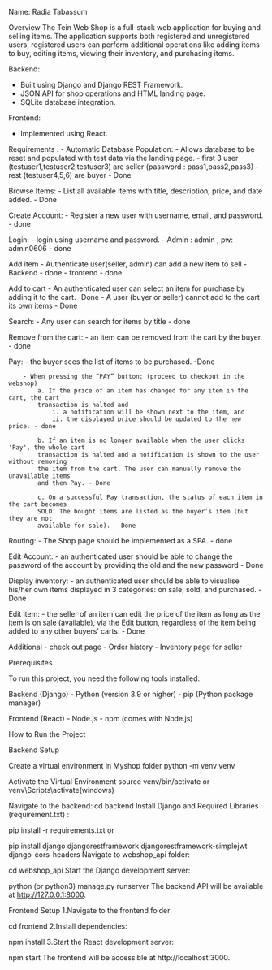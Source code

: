 Name: Radia Tabassum


Overview
	The Tein Web Shop is a full-stack web application for buying and selling items.
	The application supports both registered and unregistered users,  registered users can 
	perform additional operations like adding items to buy, editing items, viewing their inventory, and purchasing items.



Backend:
   - Built using Django and Django REST Framework.
   - JSON API for shop operations and HTML landing page.
   - SQLite database integration.

Frontend:
   - Implemented using React.

Requirements :
	- Automatic Database Population:
	    - Allows database to be reset and populated with test data via the landing page.
	    - first 3 user (testuser1,testuser2,testuser3) are seller (password : pass1,pass2,pass3)
	- rest (testuser4,5,6) are buyer
	    - Done

Browse Items:
	    - List all available items with title, description, price, and date added.
	    - Done

Create Account:
	    - Register a new user with username, email, and password.
	    - done

Login:
	    - login using username and password.
	    - Admin : admin , pw: admin0606
	    - done

Add item
	    - Authenticate user(seller, admin) can add a new item to sell
	    - Backend - done
	    - frontend - done

Add to cart
	    - An authenticated user can select an item for purchase by adding it to the cart. -Done
	    - A user (buyer or seller) cannot add to the cart its own items - Done

Search:
	    - Any user can search for items by title
	    - done

Remove from the cart:
	    - an item can be removed from the cart by the buyer.
	    - done

Pay:
	    - the buyer sees the list of items to be purchased. 
	-Done

	    - When pressing the “PAY” button: (proceed to checkout in the webshop)
	        a. If the price of an item has changed for any item in the cart, the cart
	        transaction is halted and
	            i. a notification will be shown next to the item, and
	            ii. the displayed price should be updated to the new price. - done

	        b. If an item is no longer available when the user clicks 'Pay', the whole cart
	        transaction is halted and a notification is shown to the user without removing
	        the item from the cart. The user can manually remove the unavailable items
	        and then Pay. - Done
	
	        c. On a successful Pay transaction, the status of each item in the cart becomes
	        SOLD. The bought items are listed as the buyer’s item (but they are not
	        available for sale). - Done

Routing:
	    - The Shop page should be implemented as a SPA.
	- done

Edit Account:
	    - an authenticated user should be able to change the password of the account by
	     providing the old and the new password - Done

Display inventory:
	    - an authenticated user should be able to visualise his/her own items
	        displayed in 3 categories: on sale, sold, and purchased. - Done 

Edit item:
	    - the seller of an item can edit the price of the item as long as the item is on
	    sale (available), via the Edit button, regardless of the item being added to any other
	    buyers’ carts. - Done

Additional 
	- check out page
	- Order history 
	- Inventory page for seller

Prerequisites

To run this project, you need the following tools installed:

Backend (Django) - Python (version 3.9 or higher) - pip (Python package manager)

Frontend (React) - Node.js - npm (comes with Node.js)

How to Run the Project

Backend Setup

Create a virtual environment in Myshop folder
	python -m venv venv

Activate the Virtual Environment
    source venv/bin/activate     or     venv\Scripts\activate(windows)


Navigate to the backend:
    cd backend
Install Django and Required Libraries (requirement.txt) :

  pip install -r requirements.txt
or

  pip install django djangorestframework djangorestframework-simplejwt django-cors-headers
Navigate to webshop_api folder:

cd webshop_api
Start the Django development server:

python (or python3) manage.py runserver
The backend API will be available at http://127.0.0.1:8000.

Frontend Setup 1.Navigate to the frontend folder

cd frontend
2.Install dependencies:

npm install
3.Start the React development server:

npm start
The frontend will be accessible at http://localhost:3000.
